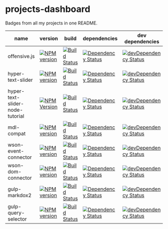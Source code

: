 # projects-dashboard
Badges from all my projects in one README.

| name | version | build | dependencies | dev dependencies |
| ---- | ------- | ----- | ------------ | ---------------- |
| offensive.js | [![NPM version][offensive-npm-image]][offensive-npm-url] | [![Build Status][offensive-travis-image]][offensive-travis-url] | [![Dependency Status][offensive-david-image]][offensive-david-url] | [![devDependency Status][offensive-david-image-dev]][offensive-david-url-dev] |
| hyper-text-slider | [![NPM version](https://badge.fury.io/js/hyper-text-slider.svg)](https://npmjs.org/package/hyper-text-slider) | [![Build Status](https://travis-ci.org/muroc/hyper-text-slider.svg?branch=master)](https://travis-ci.org/muroc/hyper-text-slider) | [![Dependency Status](https://david-dm.org/muroc/hyper-text-slider.svg)](https://david-dm.org/muroc/hyper-text-slider) | [![devDependency Status](https://david-dm.org/muroc/hyper-text-slider/dev-status.svg)](https://david-dm.org/muroc/hyper-text-slider?type=dev) |
| hyper-text-slider-node-tutorial | [![NPM Version][hts-nt-npm-image]][hts-nt-npm-url] | [![Build Status][hts-nt-travis-image]][hts-nt-travis-url] | [![Dependency Status][hts-nt-david-image]][hts-nt-david-url] | [![devDependency Status][hts-nt-david-image-dev]][hts-nt-david-url-dev] | 
| mdl-compat | [![NPM version][mdl-compat-npm-image]][mdl-compat-npm-url] | [![Build Status][mdl-compat-travis-image]][mdl-compat-travis-url] | [![Dependency Status][mdl-compat-david-image]][mdl-compat-david-url] | [![devDependency Status][mdl-compat-david-image-dev]][mdl-compat-david-url-dev] |
| wson-event-connector | [![NPM version][wson-ec-npm-image]][wson-ec-npm-url] | [![Build Status][wson-ec-travis-image]][wson-ec-travis-url] | [![Dependency Status][wson-ec-david-image]][wson-ec-david-url] | [![devDependency Status][wson-ec-david-image-dev]][wson-ec-david-url-dev] |
| wson-dom-connector | [![NPM version][wson-dc-npm-image]][wson-dc-npm-url] | [![Build Status][wson-dc-travis-image]][wson-dc-travis-url] | [![Dependency Status][wson-dc-david-image]][wson-dc-david-url] | [![devDependency Status][wson-dc-david-image-dev]][wson-dc-david-url-dev] | 
| gulp-markdox2 | [![NPM version][gulp-markdox2-npm-image]][gulp-markdox2-npm-url] | [![Build Status][gulp-markdox2-travis-image]][gulp-markdox2-travis-url] | [![Dependency Status][gulp-markdox2-david-image]][gulp-markdox2-david-url] | [![devDependency Status][gulp-markdox2-david-image-dev]][gulp-markdox2-david-url-dev] | [![License][gulp-markdox2-license-image]][gulp-markdox2-license-url] | 
| gulp-query-selector | [![NPM version][gulp-qs-npm-image]][gulp-qs-npm-url] | [![Build Status][gulp-qs-travis-image]][gulp-qs-travis-url] | [![Dependency Status][gulp-qs-david-image]][gulp-qs-david-url] | [![devDependency Status][gulp-qs-david-image-dev]][gulp-qs-david-url-dev] |

[offensive-travis-url]: http://travis-ci.org/muroc/offensive.js
[offensive-travis-image]: https://travis-ci.org/muroc/offensive.js.svg?branch=master
[offensive-david-url]: https://david-dm.org/muroc/offensive.js
[offensive-david-image]: https://david-dm.org/muroc/offensive.js.svg
[offensive-david-url-dev]: https://david-dm.org/muroc/offensive.js#info=devDependencies
[offensive-david-image-dev]: https://david-dm.org/muroc/offensive.js/dev-status.svg
[offensive-npm-url]: https://npmjs.org/package/offensive
[offensive-npm-image]: https://badge.fury.io/js/offensive.svg

[mdl-compat-travis-url]: http://travis-ci.org/muroc/mdl-compat
[mdl-compat-travis-image]: https://secure.travis-ci.org/muroc/mdl-compat.png?branch=master
[mdl-compat-david-url]: https://david-dm.org/muroc/mdl-compat
[mdl-compat-david-image]: https://david-dm.org/muroc/mdl-compat.svg
[mdl-compat-david-url-dev]: https://david-dm.org/muroc/mdl-compat?type=dev
[mdl-compat-david-image-dev]: https://david-dm.org/muroc/mdl-compat/dev-status.svg
[mdl-compat-npm-url]: https://npmjs.org/package/mdl-compat
[mdl-compat-npm-image]: https://badge.fury.io/js/mdl-compat.svg

[wson-ec-travis-url]: http://travis-ci.org/muroc/wson-event-connector
[wson-ec-travis-image]: https://api.travis-ci.org/muroc/wson-event-connector.svg
[wson-ec-david-url]: https://david-dm.org/muroc/wson-event-connector
[wson-ec-david-image]: https://david-dm.org/muroc/wson-event-connector.svg
[wson-ec-david-url-dev]: https://david-dm.org/muroc/wson-event-connector#info=devDependencies
[wson-ec-david-image-dev]: https://david-dm.org/muroc/wson-event-connector/dev-status.svg
[wson-ec-npm-url]: https://npmjs.org/package/wson-event-connector
[wson-ec-npm-image]: https://badge.fury.io/js/wson-event-connector.svg

[wson-dc-travis-url]: http://travis-ci.org/muroc/wson-dom-connector
[wson-dc-travis-image]: https://api.travis-ci.org/muroc/wson-dom-connector.svg
[wson-dc-david-url]: https://david-dm.org/muroc/wson-dom-connector
[wson-dc-david-image]: https://david-dm.org/muroc/wson-dom-connector.svg
[wson-dc-david-url-dev]: https://david-dm.org/muroc/wson-dom-connector?type=dev
[wson-dc-david-image-dev]: https://david-dm.org/muroc/wson-dom-connector/dev-status.svg
[wson-dc-npm-url]: https://npmjs.org/package/wson-dom-connector
[wson-dc-npm-image]: https://badge.fury.io/js/wson-dom-connector.svg

[hts-nt-travis-image]: https://travis-ci.org/muroc/hyper-text-slider-node-tutorial.svg?branch=master
[hts-nt-travis-url]: https://travis-ci.org/muroc/hyper-text-slider-node-tutorial
[hts-nt-david-image]: https://david-dm.org/muroc/hyper-text-slider-node-tutorial.svg
[hts-nt-david-url]: https://david-dm.org/muroc/hyper-text-slider-node-tutorial
[hts-nt-david-image-dev]: https://david-dm.org/muroc/hyper-text-slider-node-tutorial/dev-status.svg
[hts-nt-david-url-dev]: https://david-dm.org/muroc/hyper-text-slider-node-tutorial?type=dev
[hts-nt-npm-url]: https://npmjs.org/package/hyper-text-slider-node-tutorial
[hts-nt-npm-image]: https://badge.fury.io/js/hyper-text-slider-node-tutorial.svg

[gulp-markdox2-travis-url]: http://travis-ci.org/muroc/gulp-markdox2
[gulp-markdox2-travis-image]: https://img.shields.io/travis/muroc/gulp-markdox2.svg?maxAge=2592000
[gulp-markdox2-david-url]: https://david-dm.org/muroc/gulp-markdox2
[gulp-markdox2-david-image]: https://david-dm.org/muroc/gulp-markdox2.svg
[gulp-markdox2-david-url-dev]: https://david-dm.org/muroc/gulp-markdox2?type=dev
[gulp-markdox2-david-image-dev]: https://david-dm.org/muroc/gulp-markdox2/dev-status.svg
[gulp-markdox2-npm-url]: https://npmjs.org/package/gulp-markdox2
[gulp-markdox2-npm-image]: https://badge.fury.io/js/gulp-markdox2.svg

[gulp-qs-travis-url]: http://travis-ci.org/muroc/gulp-query-selector
[gulp-qs-travis-image]: https://secure.travis-ci.org/muroc/gulp-query-selector.png?branch=master
[gulp-qs-david-url]: https://david-dm.org/muroc/gulp-query-selector
[gulp-qs-david-image]: https://david-dm.org/muroc/gulp-query-selector.svg
[gulp-qs-david-url-dev]: https://david-dm.org/muroc/gulp-query-selector?type=dev
[gulp-qs-david-image-dev]: https://david-dm.org/muroc/gulp-query-selector/dev-status.svg
[gulp-qs-npm-url]: https://npmjs.org/package/gulp-query-selector
[gulp-qs-npm-image]: https://badge.fury.io/js/gulp-query-selector.svg
